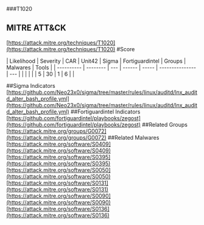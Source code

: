 ###T1020
## MITRE ATT&CK
[https://attack.mitre.org/techniques/T1020](https://attack.mitre.org/techniques/T1020)
#Score

| Likelihood | Severity | CAR | Unit42 | Sigma | Fortiguardintel | Groups | Malwares | Tools |
| ---------- | -------- | --- | ------ | ----- | --------------- | ---  |
 |   |   |   |   | 5 | 30 | 1 | 6 |   |

##Sigma Indicators
[https://github.com/Neo23x0/sigma/tree/master/rules/linux/auditd/lnx_auditd_alter_bash_profile.yml](https://github.com/Neo23x0/sigma/tree/master/rules/linux/auditd/lnx_auditd_alter_bash_profile.yml)
[]()
##Fortiguardintel Indicators
[https://github.com/fortiguardintel/playbooks/zegost](https://github.com/fortiguardintel/playbooks/zegost)
[]()
##Related Groups
[https://attack.mitre.org/groups/G0072](https://attack.mitre.org/groups/G0072)
[]()
##Related Malwares
[https://attack.mitre.org/software/S0409](https://attack.mitre.org/software/S0409)
[https://attack.mitre.org/software/S0395](https://attack.mitre.org/software/S0395)
[https://attack.mitre.org/software/S0050](https://attack.mitre.org/software/S0050)
[https://attack.mitre.org/software/S0131](https://attack.mitre.org/software/S0131)
[https://attack.mitre.org/software/S0090](https://attack.mitre.org/software/S0090)
[https://attack.mitre.org/software/S0136](https://attack.mitre.org/software/S0136)
[]()
